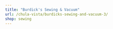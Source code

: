 ```yaml
---
title: "Burdick's Sewing & Vacuum"
url: /chula-vista/burdicks-sewing-and-vacuum-3/
shop: sewing
---
```

